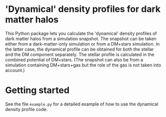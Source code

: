 # 'Dynamical' density profiles for dark matter halos
This Python package lets you calculate the 'dynamical' density profiles of dark matter halos from a simulation snapshot.
The snapshot can be taken either from a dark-matter-only simulation or from a DM+stars simulation. In the latter case, the dynamical profile can be obtained for both the stellar and the DM component separately. The stellar profile is calculated in the combined potential of DM+stars.
(The snapshot can also be from a simulation containing DM+stars+gas but the role of the gas is not taken into account.)

# Getting started
See the file ```example.py``` for a detailed example of how to use the dynamical density profile code.
